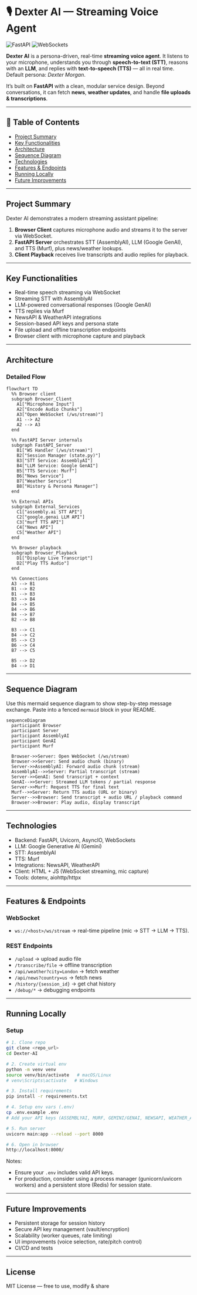 # 🎙️ Dexter AI — Streaming Voice Agent

![FastAPI](https://img.shields.io/badge/FastAPI-🚀-green?style=for-the-badge) ![WebSockets](https://img.shields.io/badge/WebSockets-Live-orange?style=for-the-badge)

**Dexter AI** is a persona-driven, real-time **streaming voice agent**. It listens to your microphone, understands you through **speech-to-text (STT)**, reasons with an **LLM**, and replies with **text-to-speech (TTS)** — all in real time. Default persona: *Dexter Morgan*.

It’s built on **FastAPI** with a clean, modular service design. Beyond conversations, it can fetch **news**, **weather updates**, and handle **file uploads & transcriptions**.

---

## 📑 Table of Contents
- [Project Summary](#project-summary)
- [Key Functionalities](#key-functionalities)
- [Architecture](#architecture)
- [Sequence Diagram](#sequence-diagram)
- [Technologies](#technologies)
- [Features & Endpoints](#features--endpoints)
- [Running Locally](#running-locally)
- [Future Improvements](#future-improvements)

---

## Project Summary
Dexter AI demonstrates a modern streaming assistant pipeline:
1. **Browser Client** captures microphone audio and streams it to the server via WebSocket.
2. **FastAPI Server** orchestrates STT (AssemblyAI), LLM (Google GenAI), and TTS (Murf), plus news/weather lookups.
3. **Client Playback** receives live transcripts and audio replies for playback.

---

## Key Functionalities
- Real-time speech streaming via WebSocket
- Streaming STT with AssemblyAI
- LLM-powered conversational responses (Google GenAI)
- TTS replies via Murf
- NewsAPI & WeatherAPI integrations
- Session-based API keys and persona state
- File upload and offline transcription endpoints
- Browser client with microphone capture and playback

---

## Architecture

### Detailed Flow
```mermaid
flowchart TD
  %% Browser client
  subgraph Browser_Client
    A1["Microphone Input"]
    A2["Encode Audio Chunks"]
    A3["Open WebSocket (/ws/stream)"]
    A1 --> A2
    A2 --> A3
  end

  %% FastAPI Server internals
  subgraph FastAPI_Server
    B1["WS Handler (/ws/stream)"]
    B2["Session Manager (state.py)"]
    B3["STT Service: AssemblyAI"]
    B4["LLM Service: Google GenAI"]
    B5["TTS Service: Murf"]
    B6["News Service"]
    B7["Weather Service"]
    B8["History & Persona Manager"]
  end

  %% External APIs
  subgraph External_Services
    C1["assembly.ai STT API"]
    C2["google.genai LLM API"]
    C3["murf TTS API"]
    C4["News API"]
    C5["Weather API"]
  end

  %% Browser playback
  subgraph Browser_Playback
    D1["Display Live Transcript"]
    D2["Play TTS Audio"]
  end

  %% Connections
  A3 --> B1
  B1 --> B2
  B1 --> B3
  B3 --> B4
  B4 --> B5
  B4 --> B6
  B4 --> B7
  B2 --> B8

  B3 --> C1
  B4 --> C2
  B5 --> C3
  B6 --> C4
  B7 --> C5

  B5 --> D2
  B4 --> D1
```

---

## Sequence Diagram
Use this mermaid sequence diagram to show step-by-step message exchange. Paste into a fenced `mermaid` block in your README.

```mermaid
sequenceDiagram
  participant Browser
  participant Server
  participant AssemblyAI
  participant GenAI
  participant Murf

  Browser->>Server: Open WebSocket (/ws/stream)
  Browser->>Server: Send audio chunk (binary)
  Server->>AssemblyAI: Forward audio chunk (stream)
  AssemblyAI-->>Server: Partial transcript (stream)
  Server->>GenAI: Send transcript + context
  GenAI-->>Server: Streamed LLM tokens / partial response
  Server->>Murf: Request TTS for final text
  Murf-->>Server: Return TTS audio (URL or binary)
  Server-->>Browser: Send transcript + audio URL / playback command
  Browser->>Browser: Play audio, display transcript
```

---

## Technologies
- Backend: FastAPI, Uvicorn, AsyncIO, WebSockets
- LLM: Google Generative AI (Gemini)
- STT: AssemblyAI
- TTS: Murf
- Integrations: NewsAPI, WeatherAPI
- Client: HTML + JS (WebSocket streaming, mic capture)
- Tools: dotenv, aiohttp/httpx

---

## Features & Endpoints

### WebSocket
- `ws://<host>/ws/stream` → real-time pipeline (mic → STT → LLM → TTS).

### REST Endpoints
- `/upload` → upload audio file
- `/transcribe/file` → offline transcription
- `/api/weather?city=London` → fetch weather
- `/api/news?country=us` → fetch news
- `/history/{session_id}` → get chat history
- `/debug/*` → debugging endpoints

---

## Running Locally

### Setup
```bash
# 1. Clone repo
git clone <repo_url>
cd Dexter-AI

# 2. Create virtual env
python -m venv venv
source venv/bin/activate   # macOS/Linux
# venv\Scripts\activate   # Windows

# 3. Install requirements
pip install -r requirements.txt

# 4. Setup env vars (.env)
cp .env.example .env
# Add your API keys (ASSEMBLYAI, MURF, GEMINI/GENAI, NEWSAPI, WEATHER_API)

# 5. Run server
uvicorn main:app --reload --port 8000

# 6. Open in browser
http://localhost:8000/
```

Notes:
- Ensure your `.env` includes valid API keys.
- For production, consider using a process manager (gunicorn/uvicorn workers) and a persistent store (Redis) for session state.

---

## Future Improvements
- Persistent storage for session history
- Secure API key management (vault/encryption)
- Scalability (worker queues, rate limiting)
- UI improvements (voice selection, rate/pitch control)
- CI/CD and tests

---

## License
MIT License — free to use, modify & share

